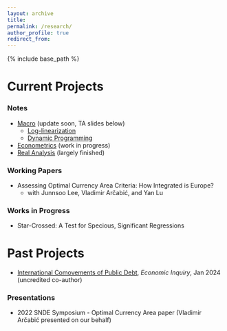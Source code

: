```yaml
---
layout: archive
title: 
permalink: /research/
author_profile: true
redirect_from:
---
```


{% include base_path %}

Current Projects 
======

### Notes
* [Macro](../assets/Macro.pdf) (update soon, TA slides below)
  *  [Log-linearization](../assets/mslides/log-linearization.pdf)
  *  [Dynamic Programming](../assets/mslides/dynamic-programming.pdf)
* [Econometrics](../assets/Metrics.pdf) (work in progress)
* [Real Analysis](../assets/AnalysisNotes.pdf) (largely finished)

### Working Papers 
* Assessing Optimal Currency Area Criteria: How Integrated is Europe? 
  * with Junnsoo Lee, Vladimir Arčabić, and Yan Lu 
  
### Works in Progress 
* Star-Crossed: A Test for Specious, Significant Regressions


Past Projects 
======
* [International Comovements of Public Debt](https://onlinelibrary.wiley.com/doi/abs/10.1111/ecin.13204), _Economic Inquiry_, Jan 2024 (uncredited co-author)

### Presentations 
* 2022 SNDE Symposium - Optimal Currency Area paper (Vladimir Arčabić presented on our behalf)
